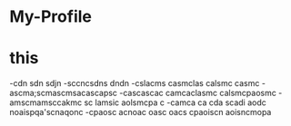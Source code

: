 # My-Profile
# this 
-cdn sdn sdjn
-sccncsdns dndn
-cslacms casmclas calsmc casmc
-ascma;scmascmsacascapsc
-cascascac camcaclasmc calsmcpaosmc
-amscmamsccakmc  sc lamsic aolsmcpa c
-camca ca cda scadi aodc noaispqa'scnaqonc 
-cpaosc acnoac oasc oacs cpaoiscn aoisncmopa